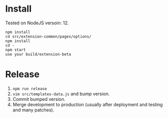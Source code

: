# Install

Tested on NodeJS versoin: 12.

```
npm install
cd src/extension-common/pages/options/
npm install
cd -
npm start
use your build/extension-beta
```

# Release

1. `npm run release`
2. `vim src/templates-data.js` and bump version.
3. Commit bumped version.
4. Merge development to production (usually after deployment and testing and many patches).
